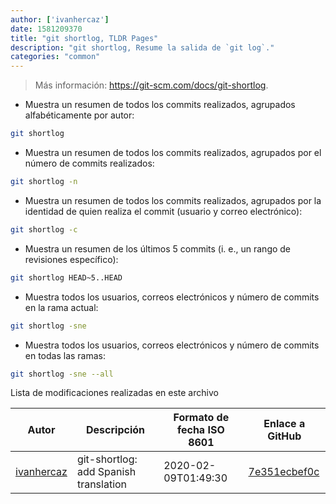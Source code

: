 ```yaml
---
author: ['ivanhercaz']
date: 1581209370
title: "git shortlog, TLDR Pages"
description: "git shortlog, Resume la salida de `git log`."
categories: "common"
---
```

> Más información: <https://git-scm.com/docs/git-shortlog>.

- Muestra un resumen de todos los commits realizados, agrupados alfabéticamente por autor:

```bash
git shortlog
```

- Muestra un resumen de todos los commits realizados, agrupados por el número de commits realizados:

```bash
git shortlog -n
```

- Muestra un resumen de todos los commits realizados, agrupados por la identidad de quien realiza el commit (usuario y correo electrónico):

```bash
git shortlog -c
```

- Muestra un resumen de los últimos 5 commits (i. e., un rango de revisiones específico):

```bash
git shortlog HEAD~5..HEAD
```

- Muestra todos los usuarios, correos electrónicos y número de commits en la rama actual:

```bash
git shortlog -sne
```

- Muestra todos los usuarios, correos electrónicos y número de commits en todas las ramas:

```bash
git shortlog -sne --all
```
Lista de modificaciones realizadas en este archivo


Autor | Descripción | Formato de fecha ISO 8601 | Enlace a GitHub
------|-----|-----|-----
[ivanhercaz](mailto:ivan@ivanhercaz.com) | git-shortlog: add Spanish translation | 2020-02-09T01:49:30 | [7e351ecbef0c](https://github.com/tldr-pages/tldr/commit/7e351ecbef0c9802364cc5c8e4cf30f8051df5a9)

